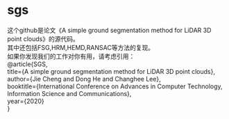 # sgs
 这个github是论文《A simple ground segmentation method for LiDAR 3D point clouds》的源代码。  
 其中还包括FSG,HRM,HEMD,RANSAC等方法的复现。  
 如果你发现我们的工作对你有用，请考虑引用：  
 @article{SGS,  
  title={A simple ground segmentation method for LiDAR 3D point clouds},  
  author={Jie Cheng and Dong He and Changhee Lee},  
  booktitle={International Conference on Advances in Computer Technology, Information Science and Communications},  
  year={2020}  
}  
